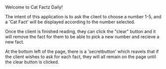 Welcome to Cat Factz Daily!

The intent of this application is to ask the client to choose a number 1-5, and a 'Cat Fact' will be displayed according to the number selected. 

Once the client is finished reading, they can click the "clear" button and it will remove the fact for them to be able to pick a new number and recieve a new fact. 

At the bottom left of the page, there is a 'secretbutton' which reavels that if the client wishes to ask for each fact, they will all remain on the page until the clear button is clicked.